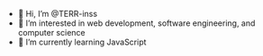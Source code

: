 - 👋 Hi, I’m @TERR-inss
- 👀 I’m interested in web development, software engineering, and computer science
- 🌱 I’m currently learning JavaScript


<!---
TERR-inss/TERR-inss is a ✨ special ✨ repository because its `README.md` (this file) appears on your GitHub profile.
You can click the Preview link to take a look at your changes.
--->
